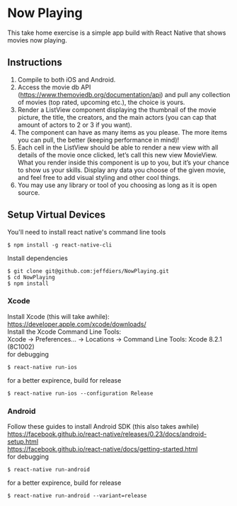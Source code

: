 # Now Playing

This take home exercise is a simple app build with React Native that shows movies now playing.

## Instructions

1. Compile to both iOS and Android. 
2. Access the movie db API (https://www.themoviedb.org/documentation/api) and pull any collection of movies (top rated, upcoming etc.), the choice is yours. 
3. Render a ListView component displaying the thumbnail of the movie picture, the title, the creators, and the main actors (you can cap that amount of actors to 2 or 3 if you want). 
4. The component can have as many items as you please. The more items you can pull, the better (keeping performance in mind)! 
5. Each cell in the ListView should be able to render a new view with all details of the movie once clicked, let’s call this new view MovieView. What you render inside this component is up to you, but it’s your chance to show us your skills. Display any data you choose of the given movie, and feel free to add visual styling and other cool things. 
6. You may use any library or tool of you choosing as long as it is open source.

## Setup Virtual Devices
You'll need to install react native's command line tools
```
$ npm install -g react-native-cli
```
Install dependencies
```
$ git clone git@github.com:jeffdiers/NowPlaying.git
$ cd NowPlaying
$ npm install
```
### Xcode
Install Xcode (this will take awhile):
<br/>
https://developer.apple.com/xcode/downloads/
<br/>
Install the Xcode Command Line Tools:
<br/>
Xcode -> Preferences... -> Locations -> Command Line Tools: Xcode 8.2.1 (8C1002)
<br/>
for debugging
```
$ react-native run-ios 
```
for a better expirence, build for release
```
$ react-native run-ios --configuration Release
```
### Android
Follow these guides to install Android SDK (this also takes awhile)
<br/>
https://facebook.github.io/react-native/releases/0.23/docs/android-setup.html <br />
https://facebook.github.io/react-native/docs/getting-started.html
<br/>
for debugging
```
$ react-native run-android
```
for a better expirence, build for release
```
$ react-native run-android --variant=release
```
